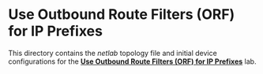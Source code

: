 # Use Outbound Route Filters (ORF) for IP Prefixes

This directory contains the *netlab* topology file and initial device configurations for the **[Use Outbound Route Filters (ORF) for IP Prefixes](https://bgplabs.net/policy/f-orf/)** lab.
